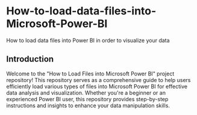 # How-to-load-data-files-into-Microsoft-Power-BI
How to load data files into Power BI in order to visualize your data

## Introduction
Welcome to the "How to Load Files into Microsoft Power BI" project repository! This repository serves as a comprehensive guide to help users efficiently load various types of files into Microsoft Power BI for effective data analysis and visualization. Whether you're a beginner or an experienced Power BI user, this repository provides step-by-step instructions and insights to enhance your data manipulation skills.
